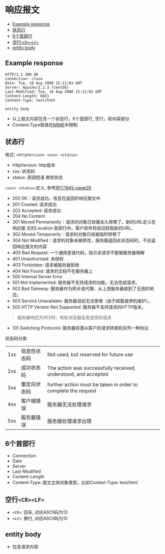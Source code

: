 # 响应报文

- [Example response](#example-response)
- [状态行](#状态行)
- [6个首部行](#6个首部行)
- [空行`<CR><LF>`](#空行crlf)
- [entity body](#entity-body)

## Example response

```http
HTTP/1.1 200 OK
Connection: close
Date: Tue, 18 Aug 2000 15:11:03 GMT
Server: Apache/2.2.3 (CentOS)
Last-Modified: Tue, 18 Aug 2000 15:13:03 GMT
Content-Length: 6821
Content-Type: text/html

entity body
```

- 以上报文内容包含一个状态行，6个首部行, 空行，和内容部分
- Content-Type取值在[MIME](network-mime.md)中限制

## 状态行

格式: `<HttpVersion> <xxx> <status>`

- HttpVersion: http版本
- xxx: 状态码
- status: 原因短语 典型状态

`<xxx> <status>`定义, 参考[RFC1945-page26](https://tools.ietf.org/html/rfc1945#page-26)

- 200 0K：请求成功，信息在返回的响应报文中
- 201 Created: 请求成功
- 202 Accepted: 请求成功
- 204 No Content
- 301 Moved Permanently：请求的对象已经被永久转移了，新的URL定义在响应报 文的Location:首部行中。客户软件将自动获取新的URL。
- 302 Moved Temporarily：请求的对象已经被临时转移了
- 304 Not Modified：请求的对象未被修改，服务器返回此状态码时，不会返回响应报文的内容
- 400 Bad Request: 一个通用差错代码，指示该请求不能被服务器理解
- 401 Unauthorized: 未授权
- 403 Forbidden: 请求被服务器拒绝
- 404 Not Found: 请求的文档不在服务器上
- 500 Internal Server Error
- 501 Not Implemented: 服务器不支持请求的功能，无法完成请求。
- 502 Bad Gateway: 服务器作为网关或代理，从上游服务器收到了无效的响应。
- 503 Service Unavailable: 服务器目前无法使用（由于超载或停机维护）。
- 505 HTTP Version Not Supported: 服务器不支持请求的HTTP版本。

> 服务器响应为302时，有些浏览器会发送空的请求

- 101 Switching Protocols: 服务器将遵从客户的请求转换到另外一种协议

状态码分类

<table>
<tr>
<td>1xx</td>
<td>信息性状态码</td>
<td>Not used, but reserved for future use</td>
</tr>
<tr>
<td>2xx</td>
<td>成功状态码</td>
<td>The action was successfully received, understood, and accepted</td>
</tr>
<tr>
<td>3xx</td>
<td>重定向状态码</td>
<td>further action must be taken in order to complete the request</td>
</tr>
<tr>
<td>4xx</td>
<td>客户端错误</td>
<td>服务器无法处理请求</td>
</tr>
<tr>
<td>5xx</td>
<td>服务器错误</td>
<td>服务器处理请求出错</td>
</tr>
</table>

## 6个首部行

- Connection
- Date
- Server
- Last-Modified
- Content-Length
- Content-Type: 报文主体对象类型，比如Context-Type: text/html

## 空行`<CR><LF>`

- `<CR>`: 回车, 对应ASCII码为13
- `<LF>`: 换行, 对应ASCII码为10

## entity body

- 包含请求内容

